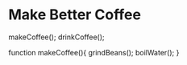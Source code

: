 
# Make Better Coffee

makeCoffee();
drinkCoffee();

function makeCoffee(){
  grindBeans();
  boilWater();
}



